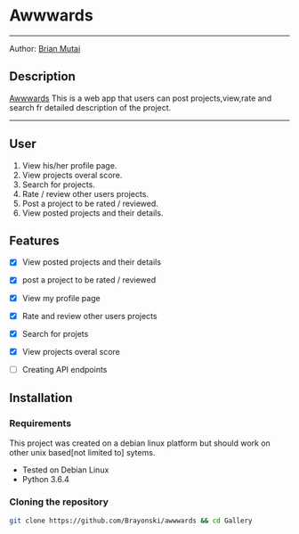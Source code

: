 Awwwards
===================

- - - -
Author: [Brian Mutai](https://github.com/brayonski)
## Description
[Awwwards](https://awwwardy.herokuapp.com/) This is a web app that users can post projects,view,rate and search fr detailed description of the project. 

------------------------------------------------------------------------

## User 

1. View his/her profile page.
2. View projects overal score.
3. Search for projects.
4. Rate / review other users projects.
5. Post a project to be rated / reviewed.
6. View posted projects and their details.

## Features

+ [x] View posted projects and their details
+ [x] post a project to be rated / reviewed
+ [x] View my profile page
+ [x] Rate and review other users projects
+ [x] Search for projets
+ [x] View projects overal score
+ [ ] Creating API endpoints



## Installation

### Requirements
This project was created on a debian linux platform but should work on other unix based[not limited to] sytems.
* Tested on Debian Linux
* Python 3.6.4

### Cloning the repository
```bash
git clone https://github.com/Brayonski/awwwards && cd Gallery
```